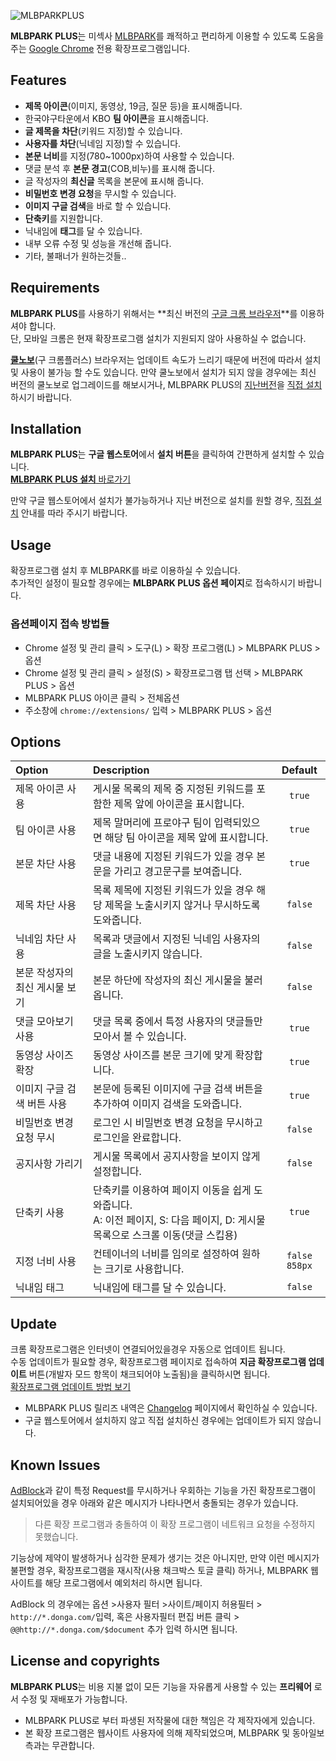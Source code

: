 ![MLBPARKPLUS](https://dl.dropbox.com/u/413146/logo_mlbparkPlus2.png)

**MLBPARK PLUS**는 미섹사 [MLBPARK](http://mlbpark.donga.com/)를 쾌적하고 편리하게 이용할 수 있도록 도움을 주는 [Google Chrome](https://chrome.google.com) 전용 확장프로그램입니다.<br />

## Features
* **제목 아이콘**(이미지, 동영상, 19금, 질문 등)을 표시해줍니다.
* 한국야구타운에서 KBO **팀 아이콘**을 표시해줍니다.
* **글 제목을 차단**(키워드 지정)할 수 있습니다.
* **사용자를 차단**(닉네임 지정)할 수 있습니다.
* **본문 너비**를 지정(780~1000px)하여 사용할 수 있습니다.
* 댓글 분석 후 **본문 경고**(COB,비누)를 표시해 줍니다.
* 글 작성자의 **최신글** 목록을 본문에 표시해 줍니다.
* **비밀번호 변경 요청**을 무시할 수 있습니다.
* **이미지 구글 검색**을 바로 할 수 있습니다.
* **단축키**를 지원합니다.
* 닉내임에 **태그**를 달 수 있습니다.
* 내부 오류 수정 및 성능을 개선해 줍니다.
* 기타, 불패너가 원하는것들..

## Requirements
**MLBPARK PLUS**를 사용하기 위해서는 **최신 버전의 [구글 크롬 브라우저](https://chrome.google.com)**를 이용하셔야 합니다. <br />
단, 모바일 크롬은 현재 확장프로그램 설치가 지원되지 않아 사용하실 수 없습니다.

[**쿨노보**](http://www.coolnovo.com)(구 크롬플러스) 브라우저는 업데이트 속도가 느리기 때문에 버전에 따라서 설치 및 사용이 불가능 할 수도 있습니다. 만약 쿨노보에서 설치가 되지 않을 경우에는 최신 버전의 쿨노보로 업그레이드를 해보시거나, MLBPARK PLUS의 [지난버전](https://github.com/woneob/MLBPARK-PLUS/tags)을 [직접 설치](#)하시기 바랍니다. 

## Installation
**MLBPARK PLUS**는 **구글 웹스토어**에서 **설치 버튼**을 클릭하여 간편하게 설치할 수 있습니다. <br />
[**MLBPARK PLUS 설치** 바로가기](https://chrome.google.com/webstore/detail/migdlkcljdaobpodfbpcdpihehhhjefm)

만약 구글 웹스토어에서 설치가 불가능하거나 지난 버전으로 설치를 원할 경우, [직접 설치](#) 안내를 따라 주시기 바랍니다.

## Usage
확장프로그램 설치 후 MLBPARK를 바로 이용하실 수 있습니다.<br />
추가적인 설정이 필요할 경우에는 **MLBPARK PLUS 옵션 페이지**로 접속하시기 바랍니다.

### 옵션페이지 접속 방법들
* Chrome 설정 및 관리 클릭 > 도구(L) > 확장 프로그램(L) > MLBPARK PLUS > 옵션
* Chrome 설정 및 관리 클릭 > 설정(S) > 확장프로그램 탭 선택 > MLBPARK PLUS > 옵션
* MLBPARK PLUS 아이콘 클릭 > 전체옵션
* 주소창에 `chrome://extensions/` 입력 > MLBPARK PLUS > 옵션

## Options
Option|Description|Default
:-----|:-----|:-----:
제목 아이콘 사용|게시물 목록의 제목 중 지정된 키워드를 포함한 제목 앞에 아이콘을 표시합니다. |`true`
팀 아이콘 사용|제목 말머리에 프로야구 팀이 입력되있으면 해당 팀 아이콘을 제목 앞에 표시합니다.|`true`
본문 차단 사용|댓글 내용에 지정된 키워드가 있을 경우 본문을 가리고 경고문구를 보여줍니다.|`true`
제목 차단 사용|목록 제목에 지정된 키워드가 있을 경우 해당 제목을 노출시키지 않거나 무시하도록 도와줍니다.|`false`
닉네임 차단 사용|목록과 댓글에서 지정된 닉네임 사용자의 글을 노출시키지 않습니다.|`false`
본문 작성자의 최신 게시물 보기|본문 하단에 작성자의 최신 게시물을 불러옵니다.|`false`
댓글 모아보기 사용|댓글 목록 중에서 특정 사용자의 댓글들만 모아서 볼 수 있습니다.|`true`
동영상 사이즈 확장|동영상 사이즈를 본문 크기에 맞게 확장합니다.|`true`
이미지 구글 검색 버튼 사용|본문에 등록된 이미지에 구글 검색 버튼을 추가하여 이미지 검색을 도와줍니다.|`true`
비밀번호 변경 요청 무시|로그인 시 비밀번호 변경 요청을 무시하고 로그인을 완료합니다.|`false`
공지사항 가리기|게시물 목록에서 공지사항을 보이지 않게 설정합니다.|`false`
단축키 사용|단축키를 이용하여 페이지 이동을 쉽게 도와줍니다.<br />A: 이전 페이지, S: 다음 페이지, D: 게시물 목록으로 스크롤 이동(댓글 스킵용)|`true`
지정 너비 사용|컨테이너의 너비를 임의로 설정하여 원하는 크기로 사용합니다.|`false` `858px`
닉내임 태그 | 닉내임에 태그를 달 수 있습니다. | `false`

## Update
크롬 확장프로그램은 인터넷이 연결되어있을경우 자동으로 업데이트 됩니다.<br />
수동 업데이트가 필요할 경우, 확장프로그램 페이지로 접속하여 **지금 확장프로그램 업데이트** 버튼(개발자 모드 항목이 채크되어야 노출됨)을 클릭하시면 됩니다.<br />
[확장프로그램 업데이트 방법 보기](https://github.com/woneob/MLBPARK-PLUS/wiki/%ED%99%95%EC%9E%A5%ED%94%84%EB%A1%9C%EA%B7%B8%EB%9E%A8-%EC%97%85%EB%8D%B0%EC%9D%B4%ED%8A%B8-%EB%B0%A9%EB%B2%95)


* MLBPARK PLUS 릴리즈 내역은 [Changelog](https://github.com/woneob/MLBPARK-PLUS/wiki/Changelog) 페이지에서 확인하실 수 있습니다.
* 구글 웹스토어에서 설치하지 않고 직접 설치하신 경우에는 업데이트가 되지 않습니다.

## Known Issues
[AdBlock](https://chrome.google.com/webstore/detail/adblock/gighmmpiobklfepjocnamgkkbiglidom)과 같이 특정 Request를 무시하거나 우회하는 기능을 가진 확장프로그램이 설치되어있을 경우 아래와 같은 메시지가 나타나면서 충돌되는 경우가 있습니다.
> 다른 확장 프로그램과 충돌하여 이 확장 프로그램이 네트워크 요청을 수정하지 못했습니다.

기능상에 제약이 발생하거나 심각한 문제가 생기는 것은 아니지만, 만약 이런 메시지가 불편할 경우, 확장프로그램을 재시작(사용 채크박스 토글 클릭) 하거나, MLBPARK 웹사이트를 해당 프로그램에서 예외처리 하시면 됩니다.

AdBlock 의 경우에는 옵션 >사용자 필터 >사이트/페이지 허용필터 > `http://*.donga.com/`입력, 혹은 사용자필터 편집 버튼 클릭 > `@@http://*.donga.com/$document` 추가 입력 하시면 됩니다.

## License and copyrights
**MLBPARK PLUS**는 비용 지불 없이 모든 기능을 자유롭게 사용할 수 있는 **프리웨어** 로서 수정 및 재배포가 가능합니다.

* MLBPARK PLUS로 부터 파생된 저작물에 대한 책임은 각 제작자에게 있습니다.
* 본 확장 프로그램은 웹사이트 사용자에 의해 제작되었으며, MLBPARK 및 동아일보 측과는 무관합니다.
